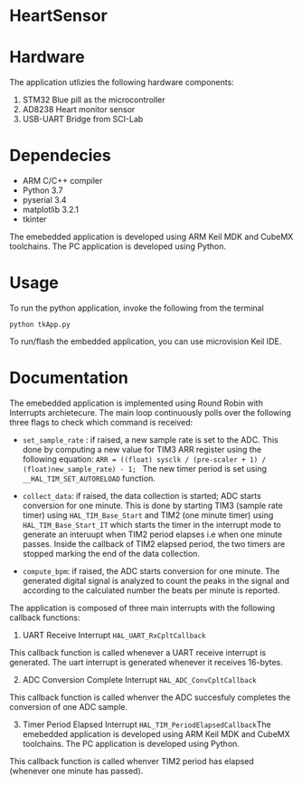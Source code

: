 # HeartSensor

# Hardware

The application utlizies the following hardware components:

1) STM32 Blue pill as the microcontroller
2) AD8238 Heart monitor sensor
3) USB-UART Bridge from SCI-Lab

# Dependecies

- ARM C/C++ compiler
- Python 3.7
- pyserial 3.4
- matplotlib 3.2.1
- tkinter

The emebedded application is developed using ARM Keil MDK and CubeMX toolchains.
The PC application is developed using Python. 

# Usage

To run the python application, invoke the following from the terminal

```
python tkApp.py 
```

To run/flash the embedded application, you can use microvision Keil IDE. 

# Documentation

The emebedded application is implemented using Round Robin with Interrupts archietecure. The main loop continuously polls over the following three flags to check which command is received: 
- `set_sample_rate` : if raised, a new sample rate is set to the ADC. This done by computing a new value for TIM3 ARR register using the following equation: `ARR = ((float) sysclk / (pre-scaler + 1) / (float)new_sample_rate) - 1; ` The new timer period is set using `__HAL_TIM_SET_AUTORELOAD` function. 

- `collect_data`: if raised, the data collection is started; ADC starts conversion for one minute. This is done by starting TIM3 (sample rate timer) using `HAL_TIM_Base_Start` and TIM2 (one minute timer) using `HAL_TIM_Base_Start_IT` which starts the timer in the interrupt mode to generate an interuupt when TIM2 period elapses i.e when one minute passes. Inside the callback of TIM2 elapsed period, the two timers are stopped marking the end of the data collection. 

- `compute_bpm`: if raised, the ADC starts conversion for one minute. The generated digital signal is analyzed to count the peaks in the signal and according to the calculated number the beats per minute is reported. 

The application is composed of three main interrupts with the following callback functions: 

1) UART Receive Interrupt `HAL_UART_RxCpltCallback`

This callback function is called whenever a UART receive interrupt is generated. The uart interrupt is generated whenever it receives 16-bytes.

2) ADC Conversion Complete Interrupt `HAL_ADC_ConvCpltCallback`

This callback function is called whenver the ADC succesfuly completes the conversion of one ADC sample.

3) Timer Period Elapsed Interrupt `HAL_TIM_PeriodElapsedCallback`The emebedded application is developed using ARM Keil MDK and CubeMX toolchains. The PC application is developed using Python.

This callback function is called whenver TIM2 period has elapsed (whenever one minute has passed).


